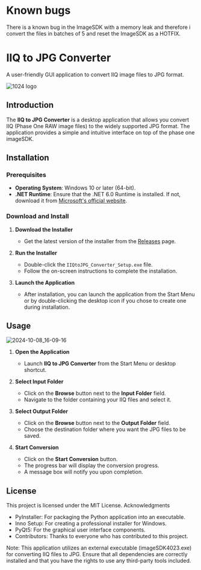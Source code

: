 # Known bugs
There is a known bug in the ImageSDK with a memory leak and therefore i convert the files in batches of 5 and reset the ImageSDK as a HOTFIX.

# IIQ to JPG Converter

A user-friendly GUI application to convert IIQ image files to JPG format.

![1024 logo](https://github.com/user-attachments/assets/6d3fc981-10cf-4b23-a5fc-c76bdd5df3e2)


## Introduction

The **IIQ to JPG Converter** is a desktop application that allows you convert IIQ (Phase One RAW image files) to the widely supported JPG format. The application provides a simple and intuitive interface on top of the phase one imageSDK.

## Installation

### Prerequisites

- **Operating System**: Windows 10 or later (64-bit).
- **.NET Runtime**: Ensure that the .NET 6.0 Runtime is installed. If not, download it from [Microsoft's official website](https://dotnet.microsoft.com/download/dotnet/6.0/runtime).

### Download and Install

1. **Download the Installer**

   - Get the latest version of the installer from the [Releases](https://github.com/Skoumann/IIQtoJPG/releases) page.

2. **Run the Installer**

   - Double-click the `IIQtoJPG_Converter_Setup.exe` file.
   - Follow the on-screen instructions to complete the installation.

3. **Launch the Application**

   - After installation, you can launch the application from the Start Menu or by double-clicking the desktop icon if you chose to create one during installation.

## Usage

![2024-10-08_16-09-16](https://github.com/user-attachments/assets/74e9117d-f879-4302-a9a5-13891e53353e)

1. **Open the Application**

   - Launch **IIQ to JPG Converter** from the Start Menu or desktop shortcut.

2. **Select Input Folder**

   - Click on the **Browse** button next to the **Input Folder** field.
   - Navigate to the folder containing your IIQ files and select it.

3. **Select Output Folder**

   - Click on the **Browse** button next to the **Output Folder** field.
   - Choose the destination folder where you want the JPG files to be saved.

4. **Start Conversion**

   - Click on the **Start Conversion** button.
   - The progress bar will display the conversion progress.
   - A message box will notify you upon completion.



## License

This project is licensed under the MIT License.
Acknowledgments

  - PyInstaller: For packaging the Python application into an executable.
  - Inno Setup: For creating a professional installer for Windows.
  - PyQt5: For the graphical user interface components.
  - Contributors: Thanks to everyone who has contributed to this project.


Note: This application utilizes an external executable (imageSDK4023.exe) for converting IIQ files to JPG. Ensure that all dependencies are correctly installed and that you have the rights to use any third-party tools included.


